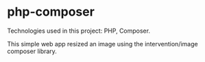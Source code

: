 # php-composer
Technologies used in this project: PHP, Composer.

This simple web app resized an image using the intervention/image composer library.
